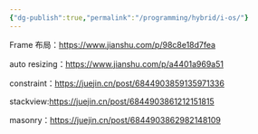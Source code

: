 ```yaml
---
{"dg-publish":true,"permalink":"/programming/hybrid/i-os/"}
---
```



Frame 布局：https://www.jianshu.com/p/98c8e18d7fea

auto resizing：https://www.jianshu.com/p/a4401a969a51

constraint：https://juejin.cn/post/6844903859135971336

stackview:https://juejin.cn/post/6844903861212151815

masonry：https://juejin.cn/post/6844903862982148109
